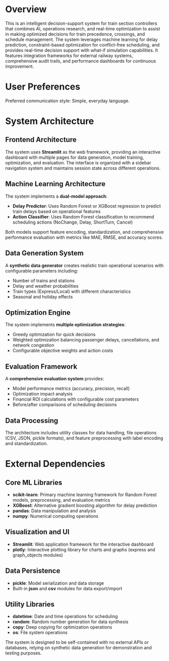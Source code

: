 # Overview

This is an intelligent decision-support system for train section controllers that combines AI, operations research, and real-time optimization to assist in making optimized decisions for train precedence, crossings, and schedule management. The system leverages machine learning for delay prediction, constraint-based optimization for conflict-free scheduling, and provides real-time decision support with what-if simulation capabilities. It features integration frameworks for external railway systems, comprehensive audit trails, and performance dashboards for continuous improvement.

# User Preferences

Preferred communication style: Simple, everyday language.

# System Architecture

## Frontend Architecture
The system uses **Streamlit** as the web framework, providing an interactive dashboard with multiple pages for data generation, model training, optimization, and evaluation. The interface is organized with a sidebar navigation system and maintains session state across different operations.

## Machine Learning Architecture
The system implements a **dual-model approach**:
- **Delay Predictor**: Uses Random Forest or XGBoost regression to predict train delays based on operational features
- **Action Classifier**: Uses Random Forest classification to recommend scheduling actions (NoChange, Delay, ShortTurn, Cancel)

Both models support feature encoding, standardization, and comprehensive performance evaluation with metrics like MAE, RMSE, and accuracy scores.

## Data Generation System
A **synthetic data generator** creates realistic train operational scenarios with configurable parameters including:
- Number of trains and stations
- Delay and weather probabilities
- Train types (Express/Local) with different characteristics
- Seasonal and holiday effects

## Optimization Engine
The system implements **multiple optimization strategies**:
- Greedy optimization for quick decisions
- Weighted optimization balancing passenger delays, cancellations, and network congestion
- Configurable objective weights and action costs

## Evaluation Framework
A **comprehensive evaluation system** provides:
- Model performance metrics (accuracy, precision, recall)
- Optimization impact analysis
- Financial ROI calculations with configurable cost parameters
- Before/after comparisons of scheduling decisions

## Data Processing
The architecture includes utility classes for data handling, file operations (CSV, JSON, pickle formats), and feature preprocessing with label encoding and standardization.

# External Dependencies

## Core ML Libraries
- **scikit-learn**: Primary machine learning framework for Random Forest models, preprocessing, and evaluation metrics
- **XGBoost**: Alternative gradient boosting algorithm for delay prediction
- **pandas**: Data manipulation and analysis
- **numpy**: Numerical computing operations

## Visualization and UI
- **Streamlit**: Web application framework for the interactive dashboard
- **plotly**: Interactive plotting library for charts and graphs (express and graph_objects modules)

## Data Persistence
- **pickle**: Model serialization and data storage
- Built-in **json** and **csv** modules for data export/import

## Utility Libraries
- **datetime**: Date and time operations for scheduling
- **random**: Random number generation for data synthesis
- **copy**: Deep copying for optimization operations
- **os**: File system operations

The system is designed to be self-contained with no external APIs or databases, relying on synthetic data generation for demonstration and testing purposes.